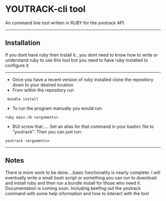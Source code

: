 # YOUTRACK-cli tool

An command line tool wriiten in RUBY for the youtrack API. 

---

## Installation

If you dont have ruby then install it...you dont need to know how to write or understand ruby to use this tool but you need to have ruby installed to configure it.

---

- Once you have a recent version of ruby installed clone the repository down to your desired location
- From within the repository run
 ```
  bundle install
 ```
- To run the program manually you would run: 
```
ruby main.rb <arguments>
```
- BUt screw that..... Set an alias for that command in your bashrc file to "youtrack". Then you can just run:
```
youtrack <arguments>
```
---

## Notes

There is more work to be done....basic functionality is nearly complete. I will eventually write a small bash script or something you can run to download and install ruby and then run a bundle install for those who need it. Documentation is coming soon. Including beefing out the youtrack command with some help information and how to interact with the tool